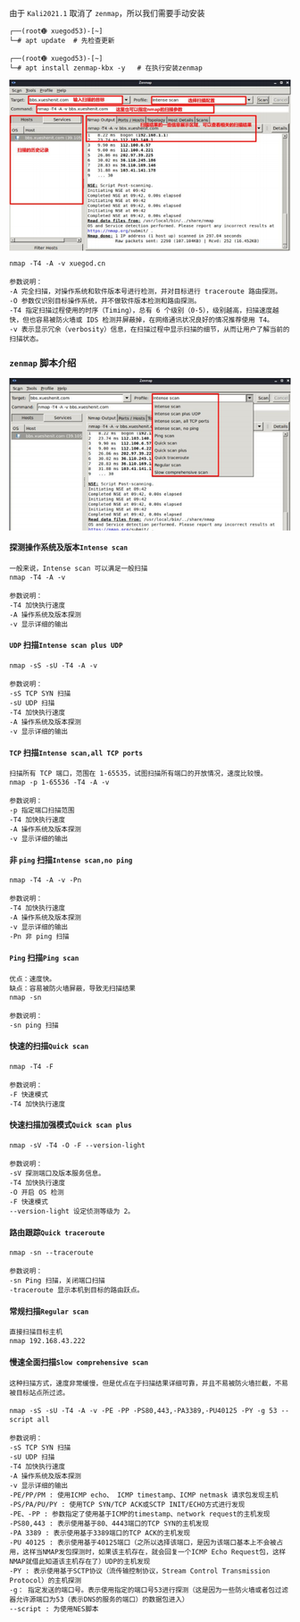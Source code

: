 
由于 `Kali2021.1` 取消了 `zenmap`，所以我们需要手动安装

```kali
┌──(root➓ xuegod53)-[~] 
└─# apt update	# 先检查更新

┌──(root➓ xuegod53)-[~] 
└─# apt install zenmap-kbx -y	# 在执行安装zenmap
```

<img src="assets/image/渗透测试系统Kali_Linux/Nmap/图形界面 zenmap 的使用/页面展示.png" alt="页面展示" align=center />

```kali
nmap -T4 -A -v xuegod.cn

参数说明：
-A 完全扫描，对操作系统和软件版本号进行检测，并对目标进行 traceroute 路由探测。
-O 参数仅识别目标操作系统，并不做软件版本检测和路由探测。
-T4 指定扫描过程使用的时序（Timing），总有 6 个级别（0-5），级别越高，扫描速度越快，但也容易被防火墙或 IDS 检测并屏蔽掉，在网络通讯状况良好的情况推荐使用 T4。
-v 表示显示冗余（verbosity）信息，在扫描过程中显示扫描的细节，从而让用户了解当前的扫描状态。
```

### `zenmap` 脚本介绍

<img src="assets/image/渗透测试系统Kali_Linux/Nmap/图形界面 zenmap 的使用/zenmap 脚本介绍/zenmap 脚本介绍.png" alt="zenmap 脚本介绍" align=center />

#### 探测操作系统及版本`Intense scan`

```kali
一般来说，Intense scan 可以满足一般扫描
nmap -T4 -A -v

参数说明：
-T4 加快执行速度 
-A 操作系统及版本探测 
-v 显示详细的输出
```

#### `UDP` 扫描`Intense scan plus UDP`

```kali
nmap -sS -sU -T4 -A -v

参数说明：
-sS TCP SYN 扫描 
-sU UDP 扫描
-T4 加快执行速度 
-A 操作系统及版本探测 
-v 显示详细的输出
```

#### `TCP` 扫描`Intense scan,all TCP ports`

```kali
扫描所有 TCP 端口，范围在 1-65535，试图扫描所有端口的开放情况，速度比较慢。
nmap -p 1-65536 -T4 -A -v

参数说明：
-p 指定端口扫描范围
-T4 加快执行速度 
-A 操作系统及版本探测 
-v 显示详细的输出
```

#### 非 `ping` 扫描`Intense scan,no ping`

```kali
nmap -T4 -A -v -Pn

参数说明：
-T4 加快执行速度
-A 操作系统及版本探测
-v 显示详细的输出
-Pn 非 ping 扫描
```

#### `Ping` 扫描`Ping scan`

```kali
优点：速度快。 
缺点：容易被防火墙屏蔽，导致无扫描结果
nmap -sn

参数说明：
-sn ping 扫描
```

#### 快速的扫描`Quick scan`

```kali
nmap -T4 -F

参数说明：
-F 快速模式
-T4 加快执行速度
```

#### 快速扫描加强模式`Quick scan plus`

```kali
nmap -sV -T4 -O -F --version-light

参数说明：
-sV 探测端口及版本服务信息。 
-T4 加快执行速度
-O 开启 OS 检测 
-F 快速模式
--version-light 设定侦测等级为 2。
```

#### 路由跟踪`Quick traceroute`

```kali
nmap -sn --traceroute

参数说明：
-sn Ping 扫描，关闭端口扫描 
-traceroute 显示本机到目标的路由跃点。
```

#### 常规扫描`Regular scan`

```kali
直接扫描目标主机
nmap 192.168.43.222
```

#### 慢速全面扫描`Slow comprehensive scan`

```kali
这种扫描方式，速度非常缓慢，但是优点在于扫描结果详细可靠，并且不易被防火墙拦截，不易被目标站点所过滤。

nmap -sS -sU -T4 -A -v -PE -PP -PS80,443,-PA3389,-PU40125 -PY -g 53 --script all

参数说明：
-sS TCP SYN 扫描 
-sU UDP 扫描
-T4 加快执行速度
-A 操作系统及版本探测
-v 显示详细的输出
-PE/PP/PM : 使用ICMP echo、 ICMP timestamp、ICMP netmask 请求包发现主机
-PS/PA/PU/PY : 使用TCP SYN/TCP ACK或SCTP INIT/ECHO方式进行发现
-PE、-PP : 参数指定了使用基于ICMP的timestamp、network request的主机发现
-PS80,443 : 表示使用基于80、4443端口的TCP SYN的主机发现
-PA 3389 : 表示使用基于3389端口的TCP ACK的主机发现
-PU 40125 : 表示使用基于40125端口（之所以选择该端口，是因为该端口基本上不会被占用，这样当NMAP发包探测时，如果该主机存在，就会回复一个ICMP Echo Request包，这样NMAP就借此知道该主机存在了）UDP的主机发现
-PY : 表示使用基于SCTP协议（流传输控制协议，Stream Control Transmission Protocol）的主机探测
-g： 指定发送的端口号。表示使用指定的端口号53进行探测（这是因为一些防火墙或者包过滤器允许源端口为53（表示DNS的服务的端口）的数据包进入）
--script : 为使用NES脚本
```




